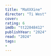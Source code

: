 ```yaml
---
title: "MaXXXine"
director: "Ti West"
cover: 
rating: 6
imdb: "tt22048412"
publishYear: "2024"
read: "2024"
tags:
- 
---
```

